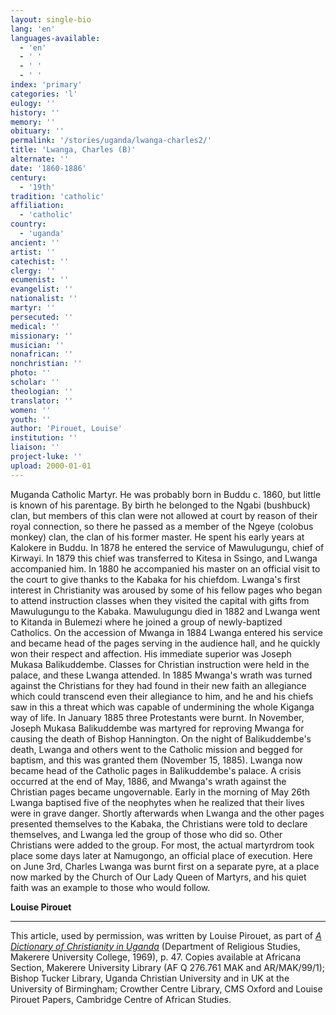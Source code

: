 ```yaml
---
layout: single-bio
lang: 'en'
languages-available:
  - 'en'
  - ' '
  - ' '
  - ' '
index: 'primary'
categories: 'l'
eulogy: ''
history: ''
memory: ''
obituary: ''
permalink: '/stories/uganda/lwanga-charles2/'
title: 'Lwanga, Charles (B)'
alternate: ''
date: '1860-1886'
century:
  - '19th'
tradition: 'catholic'
affiliation:
  - 'catholic'
country:
  - 'uganda'
ancient: ''
artist: ''
catechist: ''
clergy: ''
ecumenist: ''
evangelist: ''
nationalist: ''
martyr: ''
persecuted: ''
medical: ''
missionary: ''
musician: ''
nonafrican: ''
nonchristian: ''
photo: ''
scholar: ''
theologian: ''
translator: ''
women: ''
youth: ''
author: 'Pirouet, Louise'
institution: ''
liaison: ''
project-luke: ''
upload: 2000-01-01
---
```



Muganda Catholic Martyr. He was probably born in Buddu c. 1860, but little is known of his parentage. By birth he belonged to the Ngabi (bushbuck) clan, but members of this clan were not allowed at court by reason of their royal connection, so there he passed as a member of the Ngeye (colobus monkey) clan, the clan of his former master. He spent his early years at Kalokere in Buddu. In 1878 he entered the service of Mawulugungu, chief of Kirwayi. In 1879 this chief was transferred to Kitesa in Ssingo, and Lwanga accompanied him. In 1880 he accompanied his master on an official visit to the court to give thanks to the Kabaka for his chiefdom. Lwanga's first interest in Christianity was aroused by some of his fellow pages who began to attend instruction classes when they visited the capital with gifts from Mawulugungu to the Kabaka. Mawulugungu died in 1882 and Lwanga went to Kitanda in Bulemezi where he joined a group of newly-baptized Catholics. On the accession of Mwanga in 1884 Lwanga entered his service and became head of the pages serving in the audience hall, and he quickly won their respect and affection. His immediate superior was Joseph Mukasa Balikuddembe. Classes for Christian instruction were held in the palace, and these Lwanga attended. In 1885 Mwanga's wrath was turned against the Christians for they had found in their new faith an allegiance which could transcend even their allegiance to him, and he and his chiefs saw in this a threat which was capable of undermining the whole Kiganga way of life. In January 1885 three Protestants were burnt. In November, Joseph Mukasa Balikuddembe was martyred for reproving Mwanga for causing the death of Bishop Hannington. On the night of Balikuddembe's death, Lwanga and others went to the Catholic mission and begged for baptism, and this was granted them (November 15, 1885). Lwanga now became head of the Catholic pages in Balikuddembe's palace. A crisis occurred at the end of May, 1886, and Mwanga's wrath against the Christian pages became ungovernable. Early in the morning of May 26th Lwanga baptised five of the neophytes when he realized that their lives were in grave danger. Shortly afterwards when Lwanga and the other pages presented themselves to the Kabaka, the Christians were told to declare themselves, and Lwanga led the group of those who did so. Other Christians were added to the group. For most, the actual martyrdrom took place some days later at Namugongo, an official place of execution. Here on June 3rd, Charles Lwanga was burnt first on a separate pyre, at a place now marked by the Church of Our Lady Queen of Martyrs, and his quiet faith was an example to those who would follow.

**Louise Pirouet**

---

This article, used by permission, was written by Louise Pirouet, as part of [*A Dictionary of Christianity in Uganda*](pirouet-foreword.html) (Department of Religious Studies, Makerere University College, 1969), p. 47. Copies available at Africana Section, Makerere University Library (AF Q 276.761 MAK and AR/MAK/99/1); Bishop Tucker Library, Uganda Christian University and in UK at the University of Birmingham; Crowther Centre Library, CMS Oxford and Louise Pirouet Papers, Cambridge Centre of African Studies.